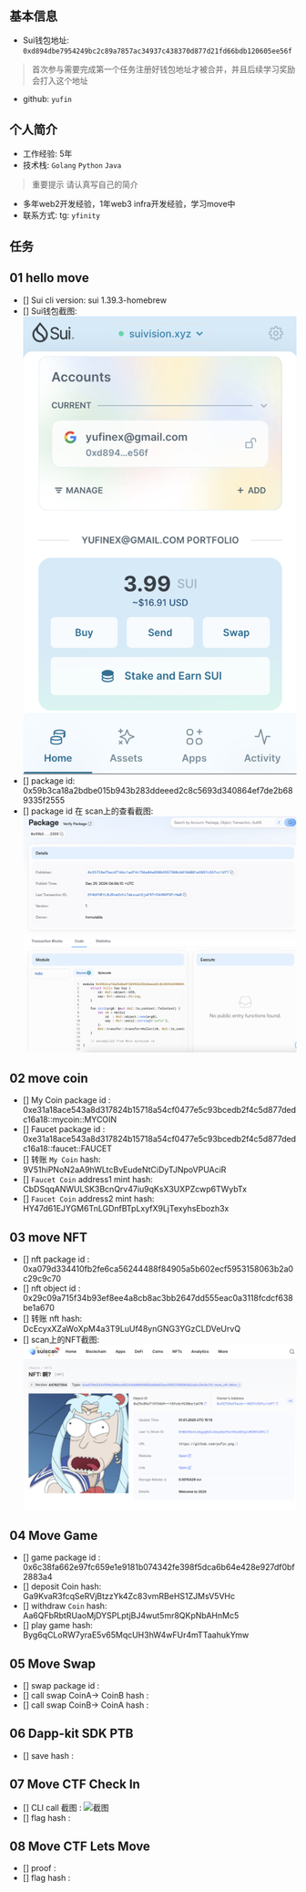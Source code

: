 ## 基本信息
- Sui钱包地址: `0xd894dbe7954249bc2c89a7857ac34937c438370d877d21fd66bdb120605ee56f`
> 首次参与需要完成第一个任务注册好钱包地址才被合并，并且后续学习奖励会打入这个地址
- github: `yufin`

## 个人简介
- 工作经验: 5年
- 技术栈: `Golang` `Python` `Java`
> 重要提示 请认真写自己的简介
- 多年web2开发经验，1年web3 infra开发经验，学习move中
- 联系方式: tg: `yfinity` 

## 任务

##   01 hello move  
- [] Sui cli version: sui 1.39.3-homebrew
- [] Sui钱包截图: ![Sui钱包截图](./images/wallet.png)
- [] package id: 0x59b3ca18a2bdbe015b943b283ddeeed2c8c5693d340864ef7de2b689335f2555
- [] package id 在 scan上的查看截图:![Scan截图](./images/task1package.png)

##   02 move coin
- [] My Coin package id : 0xe31a18ace543a8d317824b15718a54cf0477e5c93bcedb2f4c5d877dedc16a18::mycoin::MYCOIN
- [] Faucet package id : 0xe31a18ace543a8d317824b15718a54cf0477e5c93bcedb2f4c5d877dedc16a18::faucet::FAUCET
- [] 转账 `My Coin` hash: 9V51hiPNoN2aA9hWLtcBvEudeNtCiDyTJNpoVPUAciR
- [] `Faucet Coin` address1 mint hash: CbDSqqANWULSK3BcnQrv47iu9qKsX3UXPZcwp6TWybTx
- [] `Faucet Coin` address2 mint hash: HY47d61EJYGM6TnLGDnfBTpLxyfX9LjTexyhsEbozh3x

##   03 move NFT
- [] nft package id : 0xa079d334410fb2fe6ca56244488f84905a5b602ecf5953158063b2a0c29c9c70
- [] nft object id : 0x29c09a715f34b93ef8ee4a8cb8ac3bb2647dd555eac0a3118fcdcf638be1a670
- [] 转账 nft  hash: DcEcyxXZaWoXpM4a3T9LuUf48ynGNG3YGzCLDVeUrvQ 
- [] scan上的NFT截图:![Scan截图](./images/task3nftscan.png)

##   04 Move Game
- [] game package id : 0x6c38fa662e97fc659e1e9181b074342fe398f5dca6b64e428e927df0bf2883a4
- [] deposit Coin hash: Ga9KvaR3fcqSeRVjBtzzYk4Zc83vmRBeHS1ZJMsV5VHc
- [] withdraw `Coin` hash: Aa6QFbRbtRUaoMjDYSPLptjBJ4wut5mr8QKpNbAHnMc5
- [] play game hash: Byg6qCLoRW7yraE5v65MqcUH3hW4wFUr4mTTaahukYmw

##   05 Move Swap
- [] swap package id :
- [] call swap CoinA-> CoinB  hash :
- [] call swap CoinB-> CoinA  hash :

##   06 Dapp-kit SDK PTB
- [] save hash :

##   07 Move CTF Check In
- [] CLI call 截图 : ![截图](./images/你的图片地址)
- [] flag hash :

##   08 Move CTF Lets Move
- [] proof : 
- [] flag hash :

